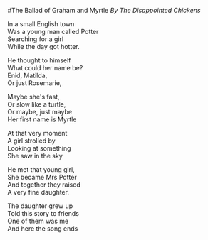 #The Ballad of Graham and Myrtle
*By The Disappointed Chickens*  

In a small English town  
Was a young man called Potter  
Searching for a girl  
While the day got hotter.   

He thought to himself  
What could her name be?  
Enid, Matilda,  
Or just Rosemarie,  

Maybe she's fast,   
Or slow like a turtle,  
Or maybe, just maybe  
Her first name is Myrtle  

At that very moment  
A girl strolled by  
Looking at something  
She saw in the sky  

He met that young girl,  
She became Mrs Potter  
And together they raised  
A very fine daughter.  

The daughter grew up  
Told this story to friends  
One of them was me  
And here the song ends  